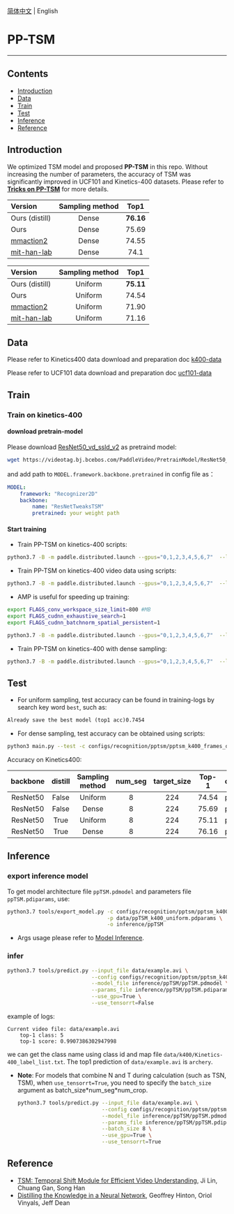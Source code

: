 [简体中文](../../../zh-CN/model_zoo/recognition/pp-tsm.md) | English

# PP-TSM

---
## Contents

- [Introduction](#Introduction)
- [Data](#Data)
- [Train](#Train)
- [Test](#Test)
- [Inference](#Inference)
- [Reference](#Reference)

## Introduction

We optimized TSM model and proposed **PP-TSM** in this repo. Without increasing the number of parameters, the accuracy of TSM was significantly improved in UCF101 and Kinetics-400 datasets. Please refer to [**Tricks on PP-TSM**](https://zhuanlan.zhihu.com/p/382134297) for more details.

| Version | Sampling method | Top1 |
| :------ | :----------: | :----: |
| Ours (distill) | Dense | **76.16** |
| Ours | Dense | 75.69 |
| [mmaction2](https://github.com/open-mmlab/mmaction2/blob/master/configs/recognition/tsm/README.md) | Dense | 74.55 |
| [mit-han-lab](https://github.com/mit-han-lab/temporal-shift-module) | Dense | 74.1 |


| Version | Sampling method | Top1 |
| :------ | :----------: | :----: |
| Ours (distill) | Uniform | **75.11** |
| Ours | Uniform | 74.54 |
| [mmaction2](https://github.com/open-mmlab/mmaction2/blob/master/configs/recognition/tsm/README.md) |  Uniform | 71.90 |
| [mit-han-lab](https://github.com/mit-han-lab/temporal-shift-module)  | Uniform | 71.16 |


## Data

Please refer to Kinetics400 data download and preparation doc [k400-data](../../dataset/K400.md)

Please refer to UCF101 data download and preparation doc [ucf101-data](../../dataset/ucf101.md)


## Train

### Train on kinetics-400

#### download pretrain-model

Please download [ResNet50_vd_ssld_v2](https://videotag.bj.bcebos.com/PaddleVideo/PretrainModel/ResNet50_vd_ssld_v2_pretrained.pdparams) as pretraind model:

```bash
wget https://videotag.bj.bcebos.com/PaddleVideo/PretrainModel/ResNet50_vd_ssld_v2_pretrained.pdparams
```

and add path to `MODEL.framework.backbone.pretrained` in config file as：

```yaml
MODEL:
    framework: "Recognizer2D"
    backbone:
        name: "ResNetTweaksTSM"
        pretrained: your weight path
```

#### Start training

- Train PP-TSM on kinetics-400 scripts:

```bash
python3.7 -B -m paddle.distributed.launch --gpus="0,1,2,3,4,5,6,7"  --log_dir=log_pptsm  main.py  --validate -c configs/recognition/pptsm/pptsm_k400_frames_uniform.yaml
```

- Train PP-TSM on kinetics-400 video data using scripts:

```bash
python3.7 -B -m paddle.distributed.launch --gpus="0,1,2,3,4,5,6,7"  --log_dir=log_pptsm  main.py  --validate -c configs/recognition/pptsm/pptsm_k400_videos_uniform.yaml
```

- AMP is useful for speeding up training:

```bash
export FLAGS_conv_workspace_size_limit=800 #MB
export FLAGS_cudnn_exhaustive_search=1
export FLAGS_cudnn_batchnorm_spatial_persistent=1

python3.7 -B -m paddle.distributed.launch --gpus="0,1,2,3,4,5,6,7"  --log_dir=log_pptsm  main.py  --amp --validate -c configs/recognition/pptsm/pptsm_k400_frames_uniform.yaml
```

- Train PP-TSM on kinetics-400 with dense sampling:

```bash
python3.7 -B -m paddle.distributed.launch --gpus="0,1,2,3,4,5,6,7"  --log_dir=log_pptsm  main.py  --validate -c configs/recognition/pptsm/pptsm_k400_frames_dense.yaml
```


## Test

- For uniform sampling, test accuracy can be found in training-logs by search key word `best`, such as:

```txt
Already save the best model (top1 acc)0.7454
```

- For dense sampling, test accuracy can be obtained using scripts:

```bash
python3 main.py --test -c configs/recognition/pptsm/pptsm_k400_frames_dense.yaml -w output/ppTSM/ppTSM_best.pdparams
```


Accuracy on Kinetics400:

| backbone | distill | Sampling method | num_seg | target_size | Top-1 | checkpoints |
| :------: | :----------: | :----: | :----: | :----: | :----: | :---- |
| ResNet50 | False | Uniform | 8 | 224 | 74.54 | [ppTSM_k400_uniform.pdparams](https://videotag.bj.bcebos.com/PaddleVideo-release2.1/PPTSM/ppTSM_k400_uniform.pdparams) |
| ResNet50 | False | Dense | 8 | 224 | 75.69 | [ppTSM_k400_dense.pdparams](https://videotag.bj.bcebos.com/PaddleVideo-release2.1/PPTSM/ppTSM_k400_dense.pdparams) |
| ResNet50 | True | Uniform | 8 | 224 | 75.11 | [ppTSM_k400_uniform_distill.pdparams](https://videotag.bj.bcebos.com/PaddleVideo-release2.1/PPTSM/ppTSM_k400_uniform_distill.pdparams) |
| ResNet50 | True | Dense | 8 | 224 | 76.16 | [ppTSM_k400_dense_distill.pdparams](https://videotag.bj.bcebos.com/PaddleVideo-release2.1/PPTSM/ppTSM_k400_dense_distill.pdparams) |


## Inference

### export inference model

 To get model architecture file `ppTSM.pdmodel` and parameters file `ppTSM.pdiparams`, use:

```bash
python3.7 tools/export_model.py -c configs/recognition/pptsm/pptsm_k400_frames_uniform.yaml \
                                -p data/ppTSM_k400_uniform.pdparams \
                                -o inference/ppTSM
```

- Args usage please refer to [Model Inference](https://github.com/PaddlePaddle/PaddleVideo/blob/release/2.0/docs/zh-CN/start.md#2-%E6%A8%A1%E5%9E%8B%E6%8E%A8%E7%90%86).

### infer

```bash
python3.7 tools/predict.py --input_file data/example.avi \
                           --config configs/recognition/pptsm/pptsm_k400_frames_uniform.yaml \
                           --model_file inference/ppTSM/ppTSM.pdmodel \
                           --params_file inference/ppTSM/ppTSM.pdiparams \
                           --use_gpu=True \
                           --use_tensorrt=False
```

example of logs:

```
Current video file: data/example.avi
	top-1 class: 5
	top-1 score: 0.9907386302947998
```

we can get the class name using class id and map file `data/k400/Kinetics-400_label_list.txt`. The top1 prediction of `data/example.avi` is `archery`.
- **Note**: For models that combine N and T during calculation (such as TSN, TSM), when `use_tensorrt=True`, you need to specify the `batch_size` argument as batch_size\*num_seg\*num_crop.

    ```bash
    python3.7 tools/predict.py --input_file data/example.avi \
                               --config configs/recognition/pptsm/pptsm_k400_frames_uniform.yaml \
                               --model_file inference/ppTSM/ppTSM.pdmodel \
                               --params_file inference/ppTSM/ppTSM.pdiparams \
                               --batch_size 8 \
                               --use_gpu=True \
                               --use_tensorrt=True
    ```
## Reference

- [TSM: Temporal Shift Module for Efficient Video Understanding](https://arxiv.org/pdf/1811.08383.pdf), Ji Lin, Chuang Gan, Song Han
- [Distilling the Knowledge in a Neural Network](https://arxiv.org/abs/1503.02531), Geoffrey Hinton, Oriol Vinyals, Jeff Dean
